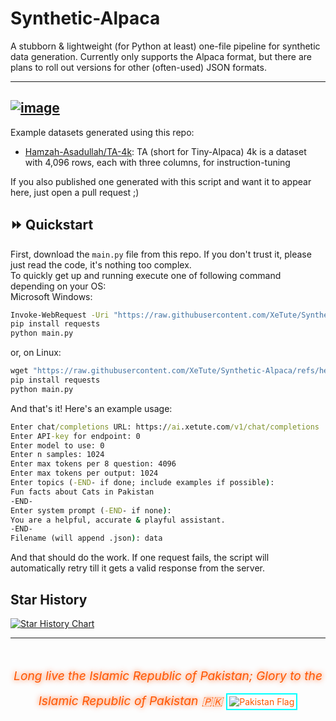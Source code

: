# Synthetic-Alpaca
A stubborn & lightweight (for Python at least) one-file pipeline for synthetic data generation. Currently only supports the Alpaca format, but there are plans to roll out versions for other (often-used) JSON formats.  

---
[![image](https://github.com/user-attachments/assets/b6560081-b334-4c73-ac35-ebe3db5bd2b4)](https://huggingface.co/Hamzah-Asadullah/)
---

Example datasets generated using this repo:

- [Hamzah-Asadullah/TA-4k](https://huggingface.co/datasets/Hamzah-Asadullah/TA-4k): TA (short for Tiny-Alpaca) 4k is a dataset with 4,096 rows, each with three columns, for instruction-tuning

If you also published one generated with this script and want it to appear here, just open a pull request ;)

## ⏩ Quickstart
First, download the `main.py` file from this repo. If you don't trust it, please just read the code, it's nothing too complex.  
To quickly get up and running execute one of following command depending on your OS:  
Microsoft Windows:
```cmd
Invoke-WebRequest -Uri "https://raw.githubusercontent.com/XeTute/Synthetic-Alpaca/refs/heads/main/main.py" -OutFile "./main.py"
pip install requests
python main.py
```
or, on Linux:
```cmd
wget "https://raw.githubusercontent.com/XeTute/Synthetic-Alpaca/refs/heads/main/main.py"
pip install requests
python main.py
```

And that's it! Here's an example usage:
```cmd
Enter chat/completions URL: https://ai.xetute.com/v1/chat/completions
Enter API-key for endpoint: 0
Enter model to use: 0
Enter n samples: 1024
Enter max tokens per 8 question: 4096
Enter max tokens per output: 1024
Enter topics (-END- if done; include examples if possible):
Fun facts about Cats in Pakistan
-END-
Enter system prompt (-END- if none):
You are a helpful, accurate & playful assistant.    
-END-
Filename (will append .json): data
```
And that should do the work. If one request fails, the script will automatically retry till it gets a valid response from the server.  

## Star History

<a href="https://www.star-history.com/#XeTute/Synthetic-Data-Generation&Date">
 <picture>
   <source media="(prefers-color-scheme: dark)" srcset="https://api.star-history.com/svg?repos=XeTute/Synthetic-Alpaca&type=Date&theme=dark" />
   <source media="(prefers-color-scheme: light)" srcset="https://api.star-history.com/svg?repos=XeTute/Synthetic-Alpaca&type=Date" />
   <img alt="Star History Chart" src="https://api.star-history.com/svg?repos=XeTute/Synthetic-Alpaca&type=Date" />
 </picture>
</a>

---

<footer style="margin-top: 3rem; text-align: center; color: #ff5500; max-height: fit-content;">
  <em style="font-size: 1.2rem; text-shadow: 0 0 8px #ff5500;">
    Long live the Islamic Republic of Pakistan; Glory to the Islamic Republic of Pakistan 🇵🇰
  </em>
  <img src="https://upload.wikimedia.org/wikipedia/commons/3/32/Flag_of_Pakistan.svg" alt="Pakistan Flag" style="margin-top: 1rem; border: 2px solid #00ffff; padding: 3px;">
</footer>
